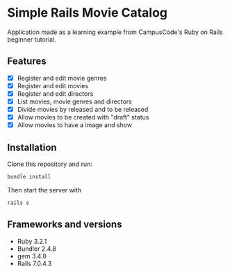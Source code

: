 # Simple Rails Movie Catalog

Application made as a learning example from CampusCode's Ruby on Rails beginner tutorial.

## Features
- [x] Register and edit movie genres
- [x] Register and edit movies
- [x] Register and edit directors
- [x] List movies, movie genres and directors
- [x] Divide movies by released and to be released
- [x] Allow movies to be created with "draft" status
- [x] Allow movies to have a image and show

## Installation

Clone this repository and run:

```bash
bundle install
```

Then start the server with

```bash
rails s
```

## Frameworks and versions

- Ruby 3.2.1
- Bundler 2.4.8
- gem 3.4.8
- Rails 7.0.4.3